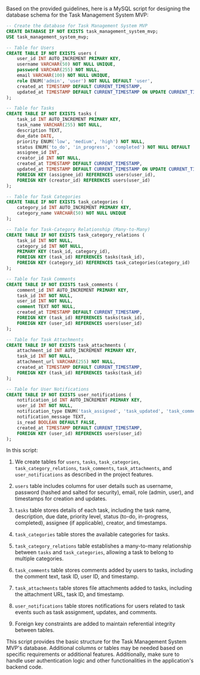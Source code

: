 Based on the provided guidelines, here is a MySQL script for designing the database schema for the Task Management System MVP:

```sql
-- Create the database for Task Management System MVP
CREATE DATABASE IF NOT EXISTS task_management_system_mvp;
USE task_management_system_mvp;

-- Table for Users
CREATE TABLE IF NOT EXISTS users (
    user_id INT AUTO_INCREMENT PRIMARY KEY,
    username VARCHAR(50) NOT NULL UNIQUE,
    password VARCHAR(255) NOT NULL,
    email VARCHAR(100) NOT NULL UNIQUE,
    role ENUM('admin', 'user') NOT NULL DEFAULT 'user',
    created_at TIMESTAMP DEFAULT CURRENT_TIMESTAMP,
    updated_at TIMESTAMP DEFAULT CURRENT_TIMESTAMP ON UPDATE CURRENT_TIMESTAMP
);

-- Table for Tasks
CREATE TABLE IF NOT EXISTS tasks (
    task_id INT AUTO_INCREMENT PRIMARY KEY,
    task_name VARCHAR(255) NOT NULL,
    description TEXT,
    due_date DATE,
    priority ENUM('low', 'medium', 'high') NOT NULL,
    status ENUM('to_do', 'in_progress', 'completed') NOT NULL DEFAULT 'to_do',
    assignee_id INT,
    creator_id INT NOT NULL,
    created_at TIMESTAMP DEFAULT CURRENT_TIMESTAMP,
    updated_at TIMESTAMP DEFAULT CURRENT_TIMESTAMP ON UPDATE CURRENT_TIMESTAMP,
    FOREIGN KEY (assignee_id) REFERENCES users(user_id),
    FOREIGN KEY (creator_id) REFERENCES users(user_id)
);

-- Table for Task Categories
CREATE TABLE IF NOT EXISTS task_categories (
    category_id INT AUTO_INCREMENT PRIMARY KEY,
    category_name VARCHAR(50) NOT NULL UNIQUE
);

-- Table for Task-Category Relationship (Many-to-Many)
CREATE TABLE IF NOT EXISTS task_category_relations (
    task_id INT NOT NULL,
    category_id INT NOT NULL,
    PRIMARY KEY (task_id, category_id),
    FOREIGN KEY (task_id) REFERENCES tasks(task_id),
    FOREIGN KEY (category_id) REFERENCES task_categories(category_id)
);

-- Table for Task Comments
CREATE TABLE IF NOT EXISTS task_comments (
    comment_id INT AUTO_INCREMENT PRIMARY KEY,
    task_id INT NOT NULL,
    user_id INT NOT NULL,
    comment TEXT NOT NULL,
    created_at TIMESTAMP DEFAULT CURRENT_TIMESTAMP,
    FOREIGN KEY (task_id) REFERENCES tasks(task_id),
    FOREIGN KEY (user_id) REFERENCES users(user_id)
);

-- Table for Task Attachments
CREATE TABLE IF NOT EXISTS task_attachments (
    attachment_id INT AUTO_INCREMENT PRIMARY KEY,
    task_id INT NOT NULL,
    attachment_url VARCHAR(255) NOT NULL,
    created_at TIMESTAMP DEFAULT CURRENT_TIMESTAMP,
    FOREIGN KEY (task_id) REFERENCES tasks(task_id)
);

-- Table for User Notifications
CREATE TABLE IF NOT EXISTS user_notifications (
    notification_id INT AUTO_INCREMENT PRIMARY KEY,
    user_id INT NOT NULL,
    notification_type ENUM('task_assigned', 'task_updated', 'task_commented') NOT NULL,
    notification_message TEXT,
    is_read BOOLEAN DEFAULT FALSE,
    created_at TIMESTAMP DEFAULT CURRENT_TIMESTAMP,
    FOREIGN KEY (user_id) REFERENCES users(user_id)
);

```

In this script:

1. We create tables for `users`, `tasks`, `task_categories`, `task_category_relations`, `task_comments`, `task_attachments`, and `user_notifications` as described in the project features.

2. `users` table includes columns for user details such as username, password (hashed and salted for security), email, role (admin, user), and timestamps for creation and updates.

3. `tasks` table stores details of each task, including the task name, description, due date, priority level, status (to-do, in-progress, completed), assignee (if applicable), creator, and timestamps.

4. `task_categories` table stores the available categories for tasks.

5. `task_category_relations` table establishes a many-to-many relationship between `tasks` and `task_categories`, allowing a task to belong to multiple categories.

6. `task_comments` table stores comments added by users to tasks, including the comment text, task ID, user ID, and timestamp.

7. `task_attachments` table stores file attachments added to tasks, including the attachment URL, task ID, and timestamp.

8. `user_notifications` table stores notifications for users related to task events such as task assignment, updates, and comments.

9. Foreign key constraints are added to maintain referential integrity between tables.

This script provides the basic structure for the Task Management System MVP's database. Additional columns or tables may be needed based on specific requirements or additional features. Additionally, make sure to handle user authentication logic and other functionalities in the application's backend code.